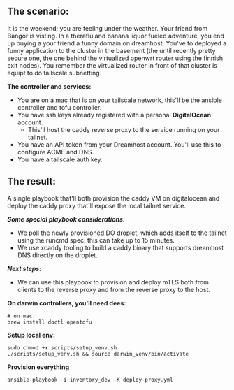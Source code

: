 
## The scenario:

It is the weekend; you are feeling under the weather.  Your friend from Bangor is visting.  In a theraflu and banana liquor fueled adventure, you end up buying a your friend a funny domain on dreamhost.  You've to deployed a funny application to the cluster in the basement (the until recently pretty secure one, the one behind the virtualized openwrt router using the finnish exit nodes).  You remember the virtualized router in front of that cluster is equipt to do tailscale subnetting. 

**The controller and services:**
- You are on a mac that is on your tailscale network, this'll be the ansible controller and tofu controller.  
- You have ssh keys already registered with a personal **DigitalOcean** account.
  - This'll host the caddy reverse proxy to the service running on your tailnet.  
- You have an API token from your Dreamhost account. You'll use this to configure ACME and DNS.
- You have a tailscale auth key.


## The result:
A single playbook that'll both provision the caddy VM on digitalocean and deploy the caddy proxy that'll expose the local tailnet service.  


***Some special playbook considerations:***
- We poll the newly provisioned DO droplet, which adds itself to the tailnet using the runcmd spec.  this can take up to 15 minutes.  
- We use xcaddy tooling to build a caddy binary that supports dreamhost DNS directly on the droplet.    


***Next steps:***
- We can use this playbook to provision and deploy mTLS both from clients to the reverse proxy and from the reverse proxy to the host. 


**On darwin controllers, you'll need dees:**
```shell
# on mac:
brew install doctl opentofu
```

**Setup local env:**
```shell
sudo chmod +x scripts/setup_venv.sh
./scripts/setup_venv.sh && source darwin_venv/bin/activate
```

**Provision everything**
```shell
ansible-playbook -i inventory_dev -K deploy-proxy.yml
```
